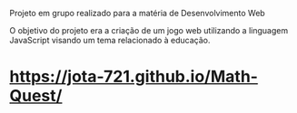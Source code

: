 Projeto em grupo realizado para a matéria de Desenvolvimento Web

O objetivo do projeto era a criação de um jogo web utilizando a linguagem JavaScript visando um tema relacionado à educação.

# https://jota-721.github.io/Math-Quest/
